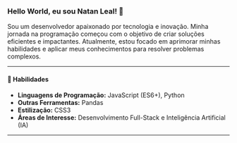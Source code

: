 ### Hello World, eu sou Natan Leal! 👋

Sou um desenvolvedor apaixonado por tecnologia e inovação. Minha jornada na programação começou com o objetivo de criar soluções eficientes e impactantes. Atualmente, estou focado em aprimorar minhas habilidades e aplicar meus conhecimentos para resolver problemas complexos.

---

#### 🚀 Habilidades

* **Linguagens de Programação:** JavaScript (ES6+), Python
* **Outras Ferramentas:** Pandas
* **Estilização:** CSS3
* **Áreas de Interesse:** Desenvolvimento Full-Stack e Inteligência Artificial (IA) 

---











<!--
**natanleal1/natanleal1** is a ✨ _special_ ✨ repository because its `README.md` (this file) appears on your GitHub profile.

Here are some ideas to get you started:

- 🔭 I’m currently working on ...
- 🌱 I’m currently learning ...
- 👯 I’m looking to collaborate on ...
- 🤔 I’m looking for help with ...
- 💬 Ask me about ...
- 📫 How to reach me: ...
- 😄 Pronouns: ...
- ⚡ Fun fact: ...
-->
